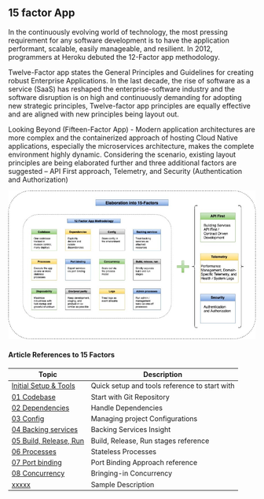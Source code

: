 ## 15 factor App

In the continuously evolving world of technology, the most pressing requirement for any software development is to have the application performant, scalable, easily manageable, and resilient. In 2012, programmers at Heroku debuted the 12-Factor app methodology.

Twelve-Factor app states the General Principles and Guidelines for creating robust Enterprise Applications.  In the last decade, the rise of software as a service (SaaS) has reshaped the enterprise-software industry and the software disruption is on high and continuously demanding for adopting new strategic principles, Twelve-factor app principles are equally effective and are aligned with new principles being layout out. 

Looking Beyond (Fifteen-Factor App) - Modern application architectures are more complex and the containerized approach of hosting Cloud Native applications, especially the microservices architecture, makes the complete environment highly dynamic. Considering the scenario, existing layout principles are being elaborated further and three additional factors are suggested – API First approach, Telemetry, and Security (Authentication and Authorization) 


![15FactorApp-15-Factors.jpg](./images/15FactorApp-15-Factors.jpg)

#### Article References to 15 Factors

| Topic                                                 | Description                                                  |
| ----------------------------------------------------- | ------------------------------------------------------------ |
| [Initial Setup & Tools](./setup_and_tools.md)                                     | Quick setup and tools reference to start with                          |
| [01 Codebase](./01_codebase.md)                                     | Start with Git Repository                          |
| [02 Dependencies](./02_dependencies.md)                                     | Handle Dependencies                          |
| [03 Config](./03_config.md)                                     | Managing project Configurations                          |
| [04 Backing services](./04_backing_services.md)                                     | Backing Services Insight                          |
| [05 Build, Release, Run](./05_build_release_run.md)                                     | Build, Release, Run stages reference                          |
| [06 Processes](./06_processes.md)                                     | Stateless Processes                          |
| [07 Port binding](./07_port_binding.md)                                     | Port Binding Approach reference                          |
| [08 Concurrency](./08_concurrency.md)                                     | Bringing-in Concurrency                          |
| [xxxxx](./02_xxxxx_.md)                                     | Sample Description                             
